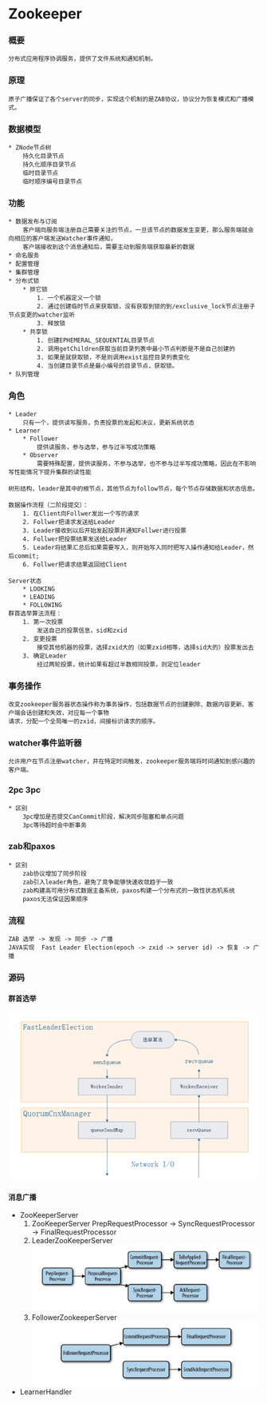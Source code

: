 # Zookeeper

### 概要

    分布式应用程序协调服务，提供了文件系统和通知机制。
    
### 原理
    原子广播保证了各个server的同步，实现这个机制的是ZAB协议，协议分为恢复模式和广播模式。
    
### 数据模型
    * ZNode节点树
        持久化目录节点
        持久化顺序目录节点
        临时目录节点
        临时顺序编号目录节点
        
### 功能
    * 数据发布与订阅
        客户端向服务端注册自己需要关注的节点，一旦该节点的数据发生变更，那么服务端就会向相应的客户端发送Watcher事件通知，
        客户端接收到这个消息通知后，需要主动到服务端获取最新的数据
    * 命名服务
    * 配置管理
    * 集群管理
    * 分布式锁
        * 排它锁
            1. 一个机器定义一个锁
            2. 通过创建临时节点来获取锁，没有获取到锁的到/exclusive_lock节点注册子节点变更的watcher监听
            3. 释放锁
        * 共享锁
            1. 创建EPHEMERAL_SEQUENTIAL目录节点
            2. 调用getChildren获取当前目录列表中最小节点判断是不是自己创建的
            3. 如果是就获取锁，不是则调用exist监控目录列表变化
            4. 当创建目录节点是最小编号的目录节点，获取锁。
    * 队列管理
    
### 角色

    * Leader
        只有一个，提供读写服务，负责投票的发起和决议，更新系统状态
    * Learner
        * Follower
            提供读服务，参与选举，参与过半写成功策略
        * Observer  
            需要特殊配置，提供读服务，不参与选举，也不参与过半写成功策略，因此在不影响写性能情况下提升集群的读性能
    
    树形结构，leader是其中的根节点，其他节点为follow节点，每个节点存储数据和状态信息。
    
    数据操作流程（二阶段提交）：
        1. 在Client向Follwer发出一个写的请求
        2. Follwer把请求发送给Leader
        3. Leader接收到以后开始发起投票并通知Follwer进行投票
        4. Follwer把投票结果发送给Leader
        5. Leader将结果汇总后如果需要写入，则开始写入同时把写入操作通知给Leader，然后commit;
        6. Follwer把请求结果返回给Client
        
    Server状态
        * LOOKING
        * LEADING
        * FOLLOWING
    群首选举算法流程：
        1. 第一次投票 
            发送自己的投票信息，sid和zxid
        2. 变更投票
            接受其他机器的投票，选择zxid大的（如果zxid相等，选择sid大的）投票发出去
        3. 确定Leader
            经过两轮投票，统计如果有超过半数相同投票，则定位leader
        
### 事务操作
    
    改变zookeeper服务器状态操作称为事务操作，包括数据节点的创建删除、数据内容更新、客户端会话创建和失效，对应每一个事物
    请求，分配一个全局唯一的zxid，间接标识请求的顺序。
    
### watcher事件监听器

    允许用户在节点注册watcher，并在特定时间触发，zookeeper服务端将时间通知到感兴趣的客户端。
    
### 2pc 3pc
    * 区别
        3pc增加是否提交CanCommit阶段，解决同步阻塞和单点问题
        3pc等待超时会中断事务
        
### zab和paxos
    * 区别
        zab协议增加了同步阶段
        zab引入leader角色，避免了竞争能够快速收敛趋于一致
        zab构建高可用分布式数据主备系统，paxos构建一个分布式的一致性状态机系统
        paxos无法保证因果顺序
        
### 流程
    ZAB 选举 -> 发现 -> 同步 -> 广播
    JAVA实现  Fast Leader Election(epoch -> zxid -> server id) -> 恢复 -> 广播

### 源码
#### 群首选举
![](zookeeper_class.png)
#### 消息广播
* ZooKeeperServer
    1. ZooKeeperServer PrepRequestProcessor -> SyncRequestProcessor -> FinalRequestProcessor
    2. LeaderZooKeeperServer 
![](leaderzookeeper_processor.png)
    3. FollowerZookeeperServer
![](followerzookeeper_processor.png)
* LearnerHandler